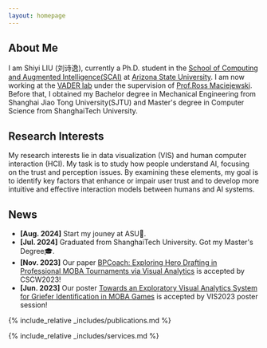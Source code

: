 ```yaml
---
layout: homepage
---
```


## About Me

I am Shiyi LIU (刘诗逸), currently a Ph.D. student in the [School of Computing and Augmented Intelligence(SCAI)](https://scai.engineering.asu.edu/) at [Arizona State University](https://www.asu.edu/). I am now working at the [VADER lab](https://vader.lab.asu.edu/#/) under the supervision of [Prof.Ross Maciejewski](https://rmaciejewski.faculty.asu.edu/). Before that, I obtained my Bachelor degree in Mechanical Engineering from Shanghai Jiao Tong University(SJTU) and Master's degree in Computer Science from ShanghaiTech University.

## Research Interests 
My research interests lie in data visualization (VIS) and human computer interaction (HCI). My task is to study how people understand AI, focusing on the trust and perception issues. By examining these elements, my goal is to identify key factors that enhance or impair user trust and to develop more intuitive and effective interaction models between humans and AI systems. 

## News


- **[Aug. 2024]** Start my jouney at ASU🏫. 
- **[Jul. 2024]** Graduated from ShanghaiTech University. Got my Master's Degree🎓.
- **[Nov. 2023]** Our paper <a href="https://dl.acm.org/doi/abs/10.1145/3637303">BPCoach: Exploring Hero Drafting in Professional MOBA Tournaments via Visual Analytics</a> is accepted by CSCW2023!
- **[Jun. 2023]** Our poster <a href="https://scholar.google.com/citations?view_op=view_citation&hl=en&user=PyIFgOgAAAAJ&citation_for_view=PyIFgOgAAAAJ:eQOLeE2rZwMC">Towards an Exploratory Visual Analytics System for Griefer Identification in MOBA Games</a> is accepted by VIS2023 poster session!

{% include_relative _includes/publications.md %}

{% include_relative _includes/services.md %}
